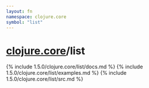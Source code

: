 ```yaml
---
layout: fn
namespace: clojure.core
symbol: "list"
---
```


# [clojure.core](../)/list

{% include 1.5.0/clojure.core/list/docs.md %}
{% include 1.5.0/clojure.core/list/examples.md %}
{% include 1.5.0/clojure.core/list/src.md %}

